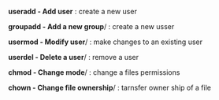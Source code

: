 **useradd - Add user** 
  : create a new user 

**groupadd - Add a new group**/
  : create a new usser

**usermod - Modify user**/
  : make changes to an existing user 

**userdel - Delete a user**/
  : remove a user 

**chmod - Change mode**/
  : change a files permissions
   
**chown - Change file ownership**/
  : tarnsfer owner ship of a file
